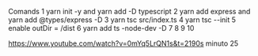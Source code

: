 Comands
    1 yarn init -y and yarn add -D typescript
    2 yarn add express and yarn add @types/express -D
    3 yarn tsc src/index.ts
    4 yarn tsc --init
    5 enable outDir = /dist
    6 yarn add ts -node-dev -D
    7 
    8 
    9
    10


https://www.youtube.com/watch?v=0mYq5LrQN1s&t=2190s
minuto 25